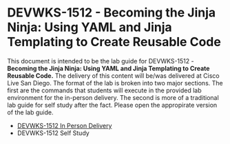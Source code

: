 # DEVWKS-1512 - Becoming the Jinja Ninja: Using YAML and Jinja Templating to Create Reusable Code

This document is intended to be the lab guide for DEVWKS-1512 - **Becoming the Jinja Ninja: Using YAML and Jinja Templating to Create Reusable Code.** The delivery of this content will be/was delivered at Cisco Live San Diego. The format of the lab is broken into two major sections. The first are the commands that students will execute in the provided lab environment for the in-person delivery. The second is more of a traditional lab guide for self study after the fact. Please open the appropirate version of the lab guide.

- [DEVWKS-1512 In Person Delivery](DEVWKS_1512_Guided_1.md)
- DEVWKS-1512 Self Study